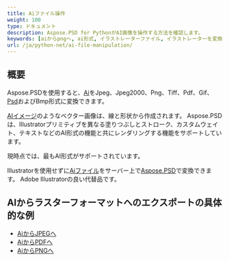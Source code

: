 ```yaml
---
title: Aiファイル操作
weight: 100
type: ドキュメント
description: Aspose.PSD for PythonがAI画像を操作する方法を確認します。
keywords: [aiからpngへ, ai形式, イラストレーターファイル, イラストレーターを変換, aiからpdfへ, aiからjpegへ, aiからtiffへ, aiからpsdへ, psd api, python, コードサンプル]
url: /ja/python-net/ai-file-manipulation/
---
```


## **概要**
Aspose.PSDを使用すると、[Ai](/psd/ja/net/ja/ai-adobe-illustrator-format/)をJpeg、Jpeg2000、Png、Tiff、Pdf、Gif、[Psd](https://reference.aspose.com/psd/python-net/aspose.psd.fileformats.psd/psdimage)およびBmp形式に変換できます。

[AIイメージ](https://reference.aspose.com/psd/python-net/aspose.psd.fileformats.ai/aiimage)のようなベクター画像は、線と形状から作成されます。 Aspose.PSDは、Illustratorプリミティブを異なる塗りつぶしとストローク、カスタムウェイト、テキストなどのAI形式の機能と共にレンダリングする機能をサポートしています。

現時点では、最もAI形式がサポートされています。

Illustratorを使用せずに[Aiファイル](/psd/ja/net/ja/ai-adobe-illustrator-format/)をサーバー上で[Aspose.PSD](https://products.aspose.com/psd/python-net)で変換できます。 Adobe Illustratorの良い代替品です。

## **AIからラスターフォーマットへのエクスポートの具体的な例**
- [AiからJPEGへ](/psd/ja/python-net/ja/convert/ai-to-jpg/)
- [AiからPDFへ](/psd/ja/python-net/ja/convert/ai-to-pdf/)
- [AiからPNGへ](/psd/ja/python-net/ja/convert/ai-to-png/)
